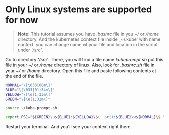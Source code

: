 # Only Linux systems are supported for now
>**Note:** This tutorial assumes you have _.bashrc_ file in you _~/_ or _/home_ directory. And the kubernetes context file inside _~/.kube' with name context. you can change name of your file and location in the script under _'/src'_.

Go to directory _'/src'_. There, you will find a file name _kubeprompt.sh_ put this file in your _~/_ or _/home_ directory of linux.
Also, look for _.bashrc.sh_ file in your _~/_ or _/home_ directory. Open this file and paste following contents at the 
end of the file.

```sh
NORMAL="\[\033[00m\]"
BLUE="\[\033[01;34m\]"
YELLOW="\[\e[1;33m\]"
GREEN="\[\e[1;32m\]"

source ~/kube-prompt.sh

export PS1="${GREEN}\u${BLUE}:${YELLOW}\$(__pri):${BLUE}\w${NORMAL}\$ "
```

Restart your terminal. And you'll see your context right there.